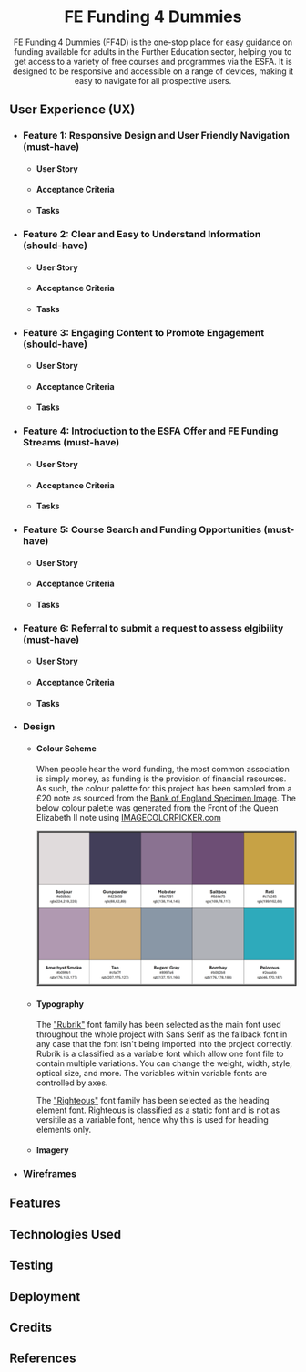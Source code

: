 <h1 align="center">FE Funding 4 Dummies</h1>

<p align="center">FE Funding 4 Dummies (FF4D) is the one-stop place for easy guidance on funding available for adults in the Further Education sector, helping you to get access to a variety of free courses and programmes via the ESFA. It is designed to be responsive and accessible on a range of devices, making it easy to navigate for all prospective users.</p>

## User Experience (UX)

-   ### Feature 1: Responsive Design and User Friendly Navigation (must-have)
    -   #### User Story
    -   #### Acceptance Criteria
    -   #### Tasks

-   ### Feature 2: Clear and Easy to Understand Information (should-have)
    -   #### User Story
    -   #### Acceptance Criteria
    -   #### Tasks

-   ### Feature 3: Engaging Content to Promote Engagement (should-have)
    -   #### User Story
    -   #### Acceptance Criteria
    -   #### Tasks
    
-   ### Feature 4: Introduction to the ESFA Offer and FE Funding Streams (must-have)
    -   #### User Story
    -   #### Acceptance Criteria
    -   #### Tasks

-   ### Feature 5: Course Search and Funding Opportunities (must-have)
    -   #### User Story
    -   #### Acceptance Criteria
    -   #### Tasks

-   ### Feature 6: Referral to submit a request to assess elgibility (must-have)
    -   #### User Story
    -   #### Acceptance Criteria
    -   #### Tasks

-   ### Design
    -   #### Colour Scheme
        When people hear the word funding, the most common association is simply money, as funding is the provision of financial resources. As such, the colour palette for this project has been sampled from a £20 note as sourced from the [Bank of England Specimen Image](https://www.bankofengland.co.uk/banknotes/polymer-20-pound-note). The below colour palette was generated from the Front of the Queen Elizabeth II note using [IMAGECOLORPICKER.com](https://imagecolorpicker.com/)
        
        ![Colour palette for this project](https://github.com/jdpclarke/Milestone-Project-1/blob/a2c8f37c5d7a062c29b87db03c4eda8f13876bf4/Assets/README/Colour%20Palette.png)
    -   #### Typography
        The ["Rubrik"](https://fonts.google.com/specimen/Rubik) font family has been selected as the main font used throughout the whole project with Sans Serif as the fallback font in any case that the font isn't being imported into the project correctly. Rubrik is a classified as a variable font which allow one font file to contain multiple variations. You can change the weight, width, style, optical size, and more. The variables within variable fonts are controlled by axes.

        The ["Righteous"](https://fonts.google.com/specimen/Righteous) font family has been selected as the heading element font. Righteous is classified as a static font and is not as versitile as a variable font, hence why this is used for heading elements only.
    -   #### Imagery

-   ### Wireframes   


## Features

## Technologies Used

## Testing

## Deployment

## Credits

## References
